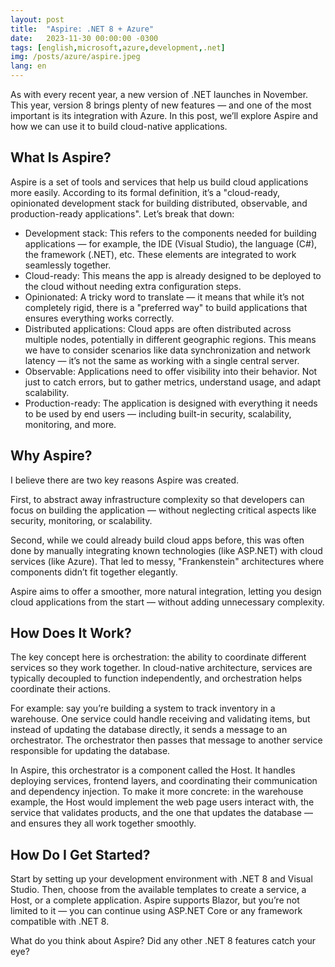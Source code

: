 ```yaml
---
layout: post
title:  "Aspire: .NET 8 + Azure"
date:   2023-11-30 00:00:00 -0300
tags: [english,microsoft,azure,development,.net]
img: /posts/azure/aspire.jpeg
lang: en
---
```


As with every recent year, a new version of .NET launches in November. This year, version 8 brings plenty of new features — and one of the most important is its integration with Azure. In this post, we’ll explore Aspire and how we can use it to build cloud-native applications.

## What Is Aspire?

Aspire is a set of tools and services that help us build cloud applications more easily. According to its formal definition, it’s a "cloud-ready, opinionated development stack for building distributed, observable, and production-ready applications". Let’s break that down:
* Development stack: This refers to the components needed for building applications — for example, the IDE (Visual Studio), the language (C#), the framework (.NET), etc. These elements are integrated to work seamlessly together.
* Cloud-ready: This means the app is already designed to be deployed to the cloud without needing extra configuration steps.
* Opinionated: A tricky word to translate — it means that while it’s not completely rigid, there is a "preferred way" to build applications that ensures everything works correctly.
* Distributed applications: Cloud apps are often distributed across multiple nodes, potentially in different geographic regions. This means we have to consider scenarios like data synchronization and network latency — it’s not the same as working with a single central server.
* Observable: Applications need to offer visibility into their behavior. Not just to catch errors, but to gather metrics, understand usage, and adapt scalability.
* Production-ready: The application is designed with everything it needs to be used by end users — including built-in security, scalability, monitoring, and more.

## Why Aspire?

I believe there are two key reasons Aspire was created.

First, to abstract away infrastructure complexity so that developers can focus on building the application — without neglecting critical aspects like security, monitoring, or scalability.

Second, while we could already build cloud apps before, this was often done by manually integrating known technologies (like ASP.NET) with cloud services (like Azure). That led to messy, "Frankenstein" architectures where components didn’t fit together elegantly.

Aspire aims to offer a smoother, more natural integration, letting you design cloud applications from the start — without adding unnecessary complexity.

## How Does It Work?

The key concept here is orchestration: the ability to coordinate different services so they work together. In cloud-native architecture, services are typically decoupled to function independently, and orchestration helps coordinate their actions.

For example: say you’re building a system to track inventory in a warehouse. One service could handle receiving and validating items, but instead of updating the database directly, it sends a message to an orchestrator. The orchestrator then passes that message to another service responsible for updating the database.

In Aspire, this orchestrator is a component called the Host. It handles deploying services, frontend layers, and coordinating their communication and dependency injection. To make it more concrete: in the warehouse example, the Host would implement the web page users interact with, the service that validates products, and the one that updates the database — and ensures they all work together smoothly.

## How Do I Get Started?

Start by setting up your development environment with .NET 8 and Visual Studio. Then, choose from the available templates to create a service, a Host, or a complete application. Aspire supports Blazor, but you’re not limited to it — you can continue using ASP.NET Core or any framework compatible with .NET 8.

What do you think about Aspire?
Did any other .NET 8 features catch your eye?

